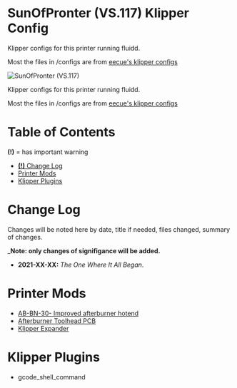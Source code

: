 # SunOfPronter (VS.117) Klipper Config

Klipper configs for this printer running fluidd.

Most the files in /configs are from [eecue's klipper configs](https://github.com/eecue/klippper-config)

![SunOfPronter (VS.117)](./images/SunOfPronter-VS-117.png)

Klipper configs for this printer running fluidd.

Most the files in /configs are from [eecue's klipper configs](https://github.com/eecue/klippper-config)

# Table of Contents
**(!)** = has important warning
- [**(!)** Change Log](#change-log)
- [Printer Mods](#printer-mods)
- [Klipper Plugins](#klipper-plugins)

# Change Log

Changes will be noted here by date, title if needed, files changed, summary of changes. 

_**Note: only changes of signifigance will be added.**

- **2021-XX-XX:** _The One Where It All Began_.

# Printer Mods

* [AB-BN-30- Improved afterburner hotend](https://github.com/VoronDesign/VoronUsers/tree/master/printer_mods/Badnoob/AB-BN)
* [Afterburner Toolhead PCB](https://github.com/VoronDesign/Voron-Hardware/tree/master/Afterburner_Toolhead_PCB)
* [Klipper Expander](https://github.com/VoronDesign/Voron-Hardware/tree/master/Klipper_Expander)

# Klipper Plugins

* gcode_shell_command